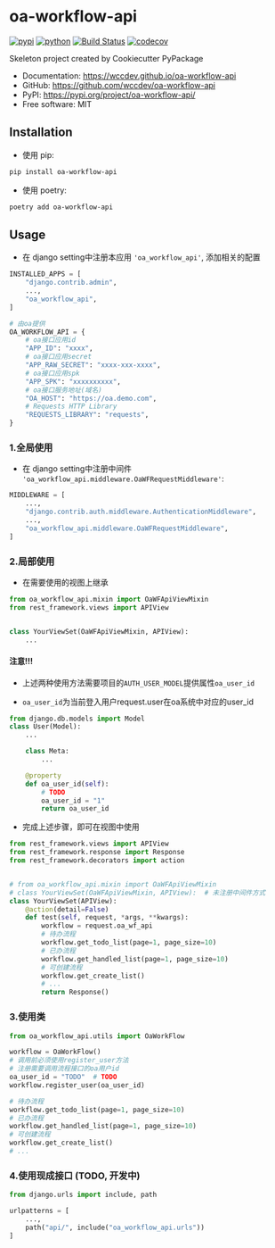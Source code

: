 # oa-workflow-api


[![pypi](https://img.shields.io/pypi/v/oa-workflow-api.svg)](https://pypi.org/project/oa-workflow-api/)
[![python](https://img.shields.io/pypi/pyversions/oa-workflow-api.svg)](https://pypi.org/project/oa-workflow-api/)
[![Build Status](https://github.com/wccdev/oa-workflow-api/actions/workflows/dev.yml/badge.svg)](https://github.com/wccdev/oa-workflow-api/actions/workflows/dev.yml)
[![codecov](https://codecov.io/gh/wccdev/oa-workflow-api/branch/main/graphs/badge.svg)](https://codecov.io/github/wccdev/oa-workflow-api)



Skeleton project created by Cookiecutter PyPackage


* Documentation: <https://wccdev.github.io/oa-workflow-api>
* GitHub: <https://github.com/wccdev/oa-workflow-api>
* PyPI: <https://pypi.org/project/oa-workflow-api/>
* Free software: MIT


## Installation
- 使用 pip:
```bash
pip install oa-workflow-api

```
- 使用 poetry:
```bash
poetry add oa-workflow-api
```

## Usage
- 在 django setting中注册本应用 `'oa_workflow_api'`, 添加相关的配置
```python
INSTALLED_APPS = [
    "django.contrib.admin",
    ...,
    "oa_workflow_api",
]

# 由oa提供
OA_WORKFLOW_API = {
    # oa接口应用id
    "APP_ID": "xxxx",
    # oa接口应用secret
    "APP_RAW_SECRET": "xxxx-xxx-xxxx",
    # oa接口应用spk
    "APP_SPK": "xxxxxxxxxx",
    # oa接口服务地址(域名)
    "OA_HOST": "https://oa.demo.com",
    # Requests HTTP Library
    "REQUESTS_LIBRARY": "requests",
}
```

### 1.全局使用
- 在 django setting中注册中间件 `'oa_workflow_api.middleware.OaWFRequestMiddleware'`:
```python
MIDDLEWARE = [
    ...,
    "django.contrib.auth.middleware.AuthenticationMiddleware",
    ...,
    "oa_workflow_api.middleware.OaWFRequestMiddleware",
]
```


### 2.局部使用
- 在需要使用的视图上继承
```python
from oa_workflow_api.mixin import OaWFApiViewMixin
from rest_framework.views import APIView


class YourViewSet(OaWFApiViewMixin, APIView):
    ...
```

#### 注意!!!
- 上述两种使用方法需要项目的`AUTH_USER_MODEL`提供属性`oa_user_id`

- `oa_user_id`为当前登入用户request.user在oa系统中对应的user_id
```python
from django.db.models import Model
class User(Model):
    ...

    class Meta:
        ...

    @property
    def oa_user_id(self):
        # TODO
        oa_user_id = "1"
        return oa_user_id
```

- 完成上述步骤，即可在视图中使用
```python
from rest_framework.views import APIView
from rest_framework.response import Response
from rest_framework.decorators import action


# from oa_workflow_api.mixin import OaWFApiViewMixin
# class YourViewSet(OaWFApiViewMixin, APIView):  # 未注册中间件方式
class YourViewSet(APIView):
    @action(detail=False)
    def test(self, request, *args, **kwargs):
        workflow = request.oa_wf_api
        # 待办流程
        workflow.get_todo_list(page=1, page_size=10)
        # 已办流程
        workflow.get_handled_list(page=1, page_size=10)
        # 可创建流程
        workflow.get_create_list()
        # ...
        return Response()
```

### 3.使用类
```python
from oa_workflow_api.utils import OaWorkFlow

workflow = OaWorkFlow()
# 调用前必须使用register_user方法
# 注册需要调用流程接口的oa用户id
oa_user_id = "TODO"  # TODO
workflow.register_user(oa_user_id)

# 待办流程
workflow.get_todo_list(page=1, page_size=10)
# 已办流程
workflow.get_handled_list(page=1, page_size=10)
# 可创建流程
workflow.get_create_list()
# ...
```

### 4.使用现成接口 (TODO, 开发中)
```python
from django.urls import include, path

urlpatterns = [
    ...,
    path("api/", include("oa_workflow_api.urls"))
]
```

